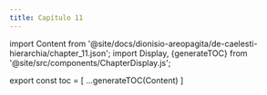 ```yaml
---
title: Capítulo 11
---
```


import Content from '@site/docs/dionisio-areopagita/de-caelesti-hierarchia/chapter_11.json';
import Display, {generateTOC} from '@site/src/components/ChapterDisplay.js';

<Display data={Content} />

export const toc = [
  ...generateTOC(Content)
]
